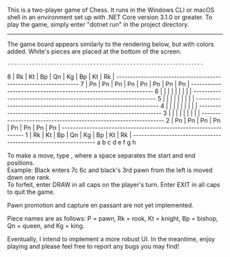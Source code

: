 This is a two-player game of Chess. It runs in the Windows CLI or macOS shell in an environment set up with .NET Core version 3.1.0 or greater.
To play the game, simply enter "dotnet run" in the project directory. 

----------------------------------------------------------------------------------------------------------------------------------------------------------

The game board appears similarly to the rendering below, but with colors added. White's pieces are placed at the bottom of the screen. 


	----------------------------------------------------------------
8	|   Rk	|   Kt	|   Bp	|   Qn	|   Kg	|   Bp	|   Kt	|   Rk	|
	----------------------------------------------------------------
7	|   Pn	|   Pn	|   Pn	|   Pn	|   Pn	|   Pn	|   Pn	|   Pn	|
	----------------------------------------------------------------
6	|	      |	      |	      |	      |	      |	      |      	|	      |
	----------------------------------------------------------------
5	|	      |	      |	      |	      |	      |      	|      	|	      |
	----------------------------------------------------------------
4	|	      |	      |	      |	      |	      |	      |	      |	      |
	----------------------------------------------------------------
3	|	      |	      |	      |	      |	      |	      |      	|	      |
	----------------------------------------------------------------
2	|   Pn	|   Pn	|   Pn	|   Pn	|   Pn	|   Pn	|   Pn	|   Pn	|
	----------------------------------------------------------------
1	|   Rk	|   Kt	|   Bp	|   Qn	|   Kg	|   Bp	|   Kt	|   Rk	|
	----------------------------------------------------------------
	    a       b	      c	      d	       e	     f	     g	    h	


To make a move, type <startRank><startFile> <endRank><endFile>, where a space separates the start and end positions.  
Example: Black enters 7c 6c and black's 3rd pawn from the left is moved down one rank.  
To forfeit, enter DRAW in all caps on the player's turn.
Enter EXIT in all caps to quit the game.
  
Pawn promotion and capture en passant are not yet implemented.

Piece names are as follows: P = pawn, Rk = rook, Kt = knight, Bp = bishop, Qn = queen, and Kg = king.

Eventually, I intend to implement a more robust UI. In the meantime, enjoy playing and please feel free to report any bugs you may find!


